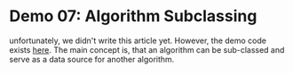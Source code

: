 # Demo 07: Algorithm Subclassing

unfortunately, we didn't write this article yet. However, the demo code exists [here](https://bitbucket.org/fbertram/fub_tradingsimulator/src/develop/Algorithms/Demo%20Algorithms/Demo07_Subclassing.cs). The main concept is, that an algorithm can be sub-classed and serve as a data source for another algorithm.

